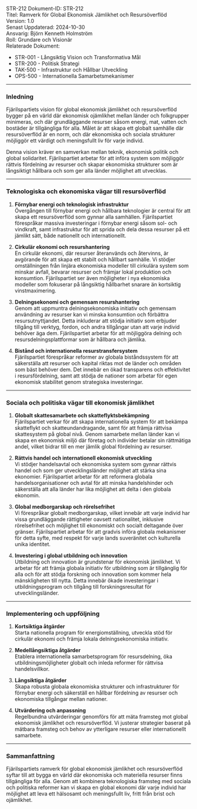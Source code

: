 STR-212
Dokument-ID: STR-212  
Titel: Ramverk för Global Ekonomisk Jämlikhet och Resursöverflöd  
Version: 1.0  
Senast Uppdaterad: 2024-10-30  
Ansvarig: Björn Kenneth Holmström  
Roll: Grundare och Visionär  
Relaterade Dokument:  

- STR-001 - Långsiktig Vision och Transformativa Mål  
- STR-200 - Politisk Strategi  
- TAK-500 - Infrastruktur och Hållbar Utveckling  
- OPS-500 - Internationella Samarbetsmekanismer  
---

### Inledning

Fjärilspartiets vision för global ekonomisk jämlikhet och resursöverflöd bygger på en värld där ekonomisk ojämlikhet mellan länder och folkgrupper minimeras, och där grundläggande resurser såsom energi, mat, vatten och bostäder är tillgängliga för alla. Målet är att skapa ett globalt samhälle där resursöverflöd är en norm, och där ekonomiska och sociala strukturer möjliggör ett värdigt och meningsfullt liv för varje individ.

Denna vision kräver en samverkan mellan teknik, ekonomisk politik och global solidaritet. Fjärilspartiet arbetar för att införa system som möjliggör rättvis fördelning av resurser och skapar ekonomiska strukturer som är långsiktigt hållbara och som ger alla länder möjlighet att utvecklas.

---

### Teknologiska och ekonomiska vägar till resursöverflöd

1. **Förnybar energi och teknologisk infrastruktur**  
   Övergången till förnybar energi och hållbara teknologier är central för att skapa ett resursöverflöd som gynnar alla samhällen. Fjärilspartiet förespråkar massiva investeringar i förnybar energi såsom sol- och vindkraft, samt infrastruktur för att sprida och dela dessa resurser på ett jämlikt sätt, både nationellt och internationellt.

2. **Cirkulär ekonomi och resurshantering**  
   En cirkulär ekonomi, där resurser återanvänds och återvinns, är avgörande för att skapa ett stabilt och hållbart samhälle. Vi stödjer omställningen från linjära ekonomiska modeller till cirkulära system som minskar avfall, bevarar resurser och främjar lokal produktion och konsumtion. Fjärilspartiet ser även möjligheter i nya ekonomiska modeller som fokuserar på långsiktig hållbarhet snarare än kortsiktig vinstmaximering.

3. **Delningsekonomi och gemensam resurshantering**  
   Genom att uppmuntra delningsekonomiska initiativ och gemensam användning av resurser kan vi minska konsumtion och förbättra resursutnyttjandet. Detta inkluderar att stödja initiativ som erbjuder tillgång till verktyg, fordon, och andra tillgångar utan att varje individ behöver äga dem. Fjärilspartiet arbetar för att möjliggöra delning och resursdelningsplattformar som är hållbara och jämlika.

4. **Bistånd och internationella resurstransfersystem**  
   Fjärilspartiet förespråkar reformer av globala biståndssystem för att säkerställa att resurser och kapital riktas mot de länder och områden som bäst behöver dem. Det innebär en ökad transparens och effektivitet i resursfördelning, samt att stödja de nationer som arbetar för egen ekonomisk stabilitet genom strategiska investeringar.

---

### Sociala och politiska vägar till ekonomisk jämlikhet

1. **Globalt skattesamarbete och skatteflyktsbekämpning**  
   Fjärilspartiet verkar för att skapa internationella system för att bekämpa skatteflykt och skatteundandragande, samt för att främja rättvisa skattesystem på global nivå. Genom samarbete mellan länder kan vi skapa en ekonomisk miljö där företag och individer betalar sin rättmätiga andel, vilket bidrar till en mer jämlik global fördelning av resurser.

2. **Rättvis handel och internationell ekonomisk utveckling**  
   Vi stödjer handelsavtal och ekonomiska system som gynnar rättvis handel och som ger utvecklingsländer möjlighet att stärka sina ekonomier. Fjärilspartiet arbetar för att reformera globala handelsorganisationer och avtal för att minska handelshinder och säkerställa att alla länder har lika möjlighet att delta i den globala ekonomin.

3. **Global medborgarskap och rörelsefrihet**  
   Vi förespråkar globalt medborgarskap, vilket innebär att varje individ har vissa grundläggande rättigheter oavsett nationalitet, inklusive rörelsefrihet och möjlighet till ekonomiskt och socialt deltagande över gränser. Fjärilspartiet arbetar för att gradvis införa globala mekanismer för detta syfte, med respekt för varje lands suveränitet och kulturella unika identitet.

4. **Investering i global utbildning och innovation**  
   Utbildning och innovation är grundstenar för ekonomisk jämlikhet. Vi arbetar för att främja globala initiativ för utbildning som är tillgänglig för alla och för att stödja forskning och innovation som kommer hela mänskligheten till nytta. Detta innebär ökade investeringar i utbildningsprogram och tillgång till forskningsresultat för utvecklingsländer.

---

### Implementering och uppföljning

1. **Kortsiktiga åtgärder**  
   Starta nationella program för energiomställning, utveckla stöd för cirkulär ekonomi och främja lokala delningsekonomiska initiativ. 

2. **Medellångsiktiga åtgärder**  
   Etablera internationella samarbetsprogram för resursdelning, öka utbildningsmöjligheter globalt och inleda reformer för rättvisa handelsvillkor.

3. **Långsiktiga åtgärder**  
   Skapa robusta globala ekonomiska strukturer och infrastrukturer för förnybar energi och säkerställ en hållbar fördelning av resurser och ekonomiska tillgångar mellan nationer.  

4. **Utvärdering och anpassning**  
   Regelbundna utvärderingar genomförs för att mäta framsteg mot global ekonomisk jämlikhet och resursöverflöd. Vi justerar strategier baserat på mätbara framsteg och behov av ytterligare resurser eller internationellt samarbete.

---

### Sammanfattning

Fjärilspartiets ramverk för global ekonomisk jämlikhet och resursöverflöd syftar till att bygga en värld där ekonomiska och materiella resurser finns tillgängliga för alla. Genom att kombinera teknologiska framsteg med sociala och politiska reformer kan vi skapa en global ekonomi där varje individ har möjlighet att leva ett hälsosamt och meningsfullt liv, fritt från brist och ojämlikhet.

